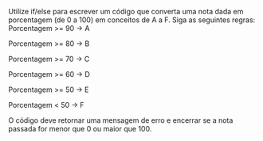 Utilize if/else para escrever um código que converta uma nota dada em porcentagem (de 0 a 100) em conceitos de A a F. Siga as seguintes regras:
Porcentagem >= 90 -> A

Porcentagem >= 80 -> B

Porcentagem >= 70 -> C

Porcentagem >= 60 -> D

Porcentagem >= 50 -> E

Porcentagem < 50 -> F

O código deve retornar uma mensagem de erro e encerrar se a nota passada for menor que 0 ou maior que 100.